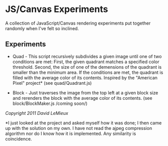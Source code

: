 JS/Canvas Experiments
=====================

A collection of JavaScript/Canvas rendering experiments put together randomly when I've felt so inclined.

Experiments
-----------

* Quad - This script recursively subdivides a given image until one of two conditions are met:
First, the given quadrant matches a specified color threshold. Second, the size of one of the demensions of the quadrant is smaller
than the minimum area. If the conditions are met, the quadrant is filled with the average color of its contents. Inspired by the
"American Pixel" project* (see quad/Quadrant.js)

* Block - Just traverses the image from the top left at a given block size and rerenders the block with the average color of its contents.
(see block/BlockMaker.js /coming soon/)

*Copyright 2011 David LeMieux*

*I just looked at the project and asked myself how it was done; I then came up with the solution on my own. I have not read the
ajpeg compression algorithm nor do I know how it is implemented. Any similarity is coincidence.

